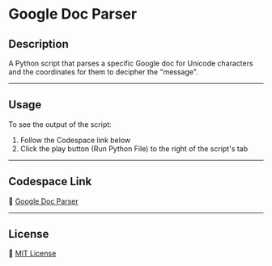 # Google Doc Parser

## Description
A Python script that parses a specific Google doc for Unicode characters and the coordinates for them to decipher the "message".

---

## Usage
To see the output of the script:
1. Follow the Codespace link below
2. Click the play button (Run Python File) to the right of the script's tab

---

## Codespace Link
📎 [Google Doc Parser](https://miniature-fiesta-45j9j59v7g6cq49j.github.dev/)

---

## License
📝 [MIT License](https://github.com/juicername6424/GoogleDocParser/blob/main/LICENSE)
